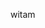 witam
<!---
Kacpherek/Kacpherek is a ✨ special ✨ repository because its `README.md` (this file) appears on your GitHub profile.
You can click the Preview link to take a look at your changes.
--->
